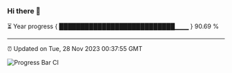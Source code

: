 ### Hi there 👋

⏳ Year progress { ███████████████████████████▁▁▁ } 90.69 %

---

⏰ Updated on Tue, 28 Nov 2023 00:37:55 GMT

![Progress Bar CI](https://github.com/Shyam-Makwana/GitHub-Actions-Demo/workflows/Progress%20Bar%20CI/badge.svg)
